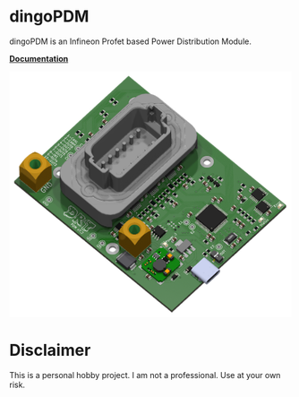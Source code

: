 # dingoPDM
dingoPDM is an Infineon Profet based Power Distribution Module. 

[**Documentation**](https://corygrant.github.io/dingoPDM/)

![Top](./docs/images/DingoPDMTop_V7_2.png)

# Disclaimer
This is a personal hobby project. I am not a professional. Use at your own risk. 